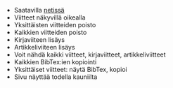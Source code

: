 * Saatavilla [netissä](https://ohtulatex.eu.pythonanywhere.com/)
* Viitteet näkyvillä oikealla
* Yksittäisten viitteiden poisto
* Kaikkien viitteiden poisto
* Kirjaviiteen lisäys
* Artikkeliviiteen lisäys
* Voit nähdä kaikki viitteet, kirjaviitteet, artikkeliviitteet
* Kaikkien BibTex:ien kopiointi
* Yksittäiset viitteet: näytä BibTex, kopioi
* Sivu näyttää todella kauniilta